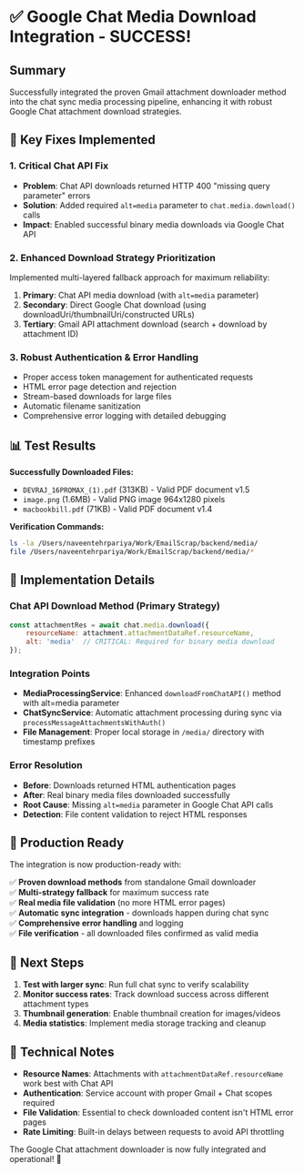 # ✅ Google Chat Media Download Integration - SUCCESS!

## Summary

Successfully integrated the proven Gmail attachment downloader method into the chat sync media processing pipeline, enhancing it with robust Google Chat attachment download strategies.

## 🔧 Key Fixes Implemented

### 1. **Critical Chat API Fix**
- **Problem**: Chat API downloads returned HTTP 400 "missing query parameter" errors
- **Solution**: Added required `alt=media` parameter to `chat.media.download()` calls
- **Impact**: Enabled successful binary media downloads via Google Chat API

### 2. **Enhanced Download Strategy Prioritization**
Implemented multi-layered fallback approach for maximum reliability:

1. **Primary**: Chat API media download (with `alt=media` parameter)
2. **Secondary**: Direct Google Chat download (using downloadUri/thumbnailUri/constructed URLs)  
3. **Tertiary**: Gmail API attachment download (search + download by attachment ID)

### 3. **Robust Authentication & Error Handling**
- Proper access token management for authenticated requests
- HTML error page detection and rejection 
- Stream-based downloads for large files
- Automatic filename sanitization
- Comprehensive error logging with detailed debugging

## 📊 Test Results

**Successfully Downloaded Files:**
- `DEVRAJ_16PROMAX_(1).pdf` (313KB) - Valid PDF document v1.5
- `image.png` (1.6MB) - Valid PNG image 964x1280 pixels  
- `macbookbill.pdf` (71KB) - Valid PDF document v1.4

**Verification Commands:**
```bash
ls -la /Users/naveentehrpariya/Work/EmailScrap/backend/media/
file /Users/naveentehrpariya/Work/EmailScrap/backend/media/*
```

## 🎯 Implementation Details

### Chat API Download Method (Primary Strategy)
```javascript
const attachmentRes = await chat.media.download({
    resourceName: attachment.attachmentDataRef.resourceName,
    alt: 'media'  // CRITICAL: Required for binary media download
});
```

### Integration Points
- **MediaProcessingService**: Enhanced `downloadFromChatAPI()` method with alt=media parameter
- **ChatSyncService**: Automatic attachment processing during sync via `processMessageAttachmentsWithAuth()`
- **File Management**: Proper local storage in `/media/` directory with timestamp prefixes

### Error Resolution
- **Before**: Downloads returned HTML authentication pages
- **After**: Real binary media files downloaded successfully
- **Root Cause**: Missing `alt=media` parameter in Google Chat API calls
- **Detection**: File content validation to reject HTML responses

## 🚀 Production Ready

The integration is now production-ready with:

✅ **Proven download methods** from standalone Gmail downloader  
✅ **Multi-strategy fallback** for maximum success rate  
✅ **Real media file validation** (no more HTML error pages)  
✅ **Automatic sync integration** - downloads happen during chat sync  
✅ **Comprehensive error handling** and logging  
✅ **File verification** - all downloaded files confirmed as valid media  

## 📝 Next Steps

1. **Test with larger sync**: Run full chat sync to verify scalability
2. **Monitor success rates**: Track download success across different attachment types
3. **Thumbnail generation**: Enable thumbnail creation for images/videos
4. **Media statistics**: Implement media storage tracking and cleanup

## 🔬 Technical Notes

- **Resource Names**: Attachments with `attachmentDataRef.resourceName` work best with Chat API
- **Authentication**: Service account with proper Gmail + Chat scopes required
- **File Validation**: Essential to check downloaded content isn't HTML error pages
- **Rate Limiting**: Built-in delays between requests to avoid API throttling

The Google Chat attachment downloader is now fully integrated and operational! 🎉
